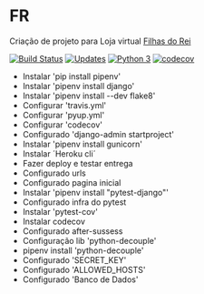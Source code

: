# FR
Criação de projeto para Loja virtual [Filhas do Rei](http://filhasdorei.herokuapp.com/)



[![Build Status](https://travis-ci.org/JosemarBrito/FR.svg?branch=main)](https://travis-ci.org/JosemarBrito/FR)
[![Updates](https://pyup.io/repos/github/JosemarBrito/FR/shield.svg)](https://pyup.io/repos/github/JosemarBrito/FR/)
[![Python 3](https://pyup.io/repos/github/JosemarBrito/FR/python-3-shield.svg)](https://pyup.io/repos/github/JosemarBrito/FR/)
[![codecov](https://codecov.io/gh/JosemarBrito/FR/branch/main/graph/badge.svg?token=SMYO0HTD7A)](https://codecov.io/gh/JosemarBrito/FR)


* Instalar 'pip install pipenv'
* Instalar 'pipenv install django'
* Instalar 'pipenv install --dev flake8'
* Configurar 'travis.yml'
* Configurar 'pyup.yml'
* Configurar 'codecov'
* Configurado 'django-admin startproject'
* Instalar 'pipenv install gunicorn'
* Instalar ´Heroku cli´
* Fazer deploy e testar entrega
* Configurado urls
* Configurado pagina inicial
* Instalar 'pipenv install "pytest-django"'
* Configurado infra do pytest
* Instalar 'pytest-cov'
* Instalar codecov
* Configurado after-sussess
* Configuração lib 'python-decouple'
* pipenv install 'python-decouple'
* Configurado 'SECRET_KEY'
* Configurado 'ALLOWED_HOSTS'
* Configurado 'Banco de Dados'